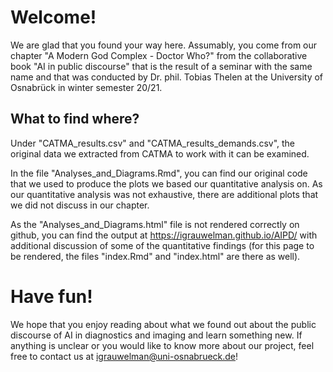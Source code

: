 # Welcome!

We are glad that you found your way here. Assumably, you come from our chapter "A Modern God Complex - Doctor Who?" from the collaborative book "AI in public discourse" that is
the result of a seminar with the same name and that was conducted by Dr. phil. Tobias Thelen at the University of Osnabrück in winter semester 20/21.

## What to find where?
Under "CATMA_results.csv" and "CATMA_results_demands.csv", the original data we extracted from CATMA to work with it can be examined.

In the file "Analyses_and_Diagrams.Rmd", you can find our original code that we used to produce the plots we based our quantitative analysis on. As our quantitative analysis was
not exhaustive, there are additional plots that we did not discuss in our chapter. 

As the "Analyses_and_Diagrams.html" file is not rendered correctly on github, you can find the output at https://igrauwelman.github.io/AIPD/ with additional discussion of some of the quantitative findings (for this page to be rendered, the files "index.Rmd" and "index.html" are there as well).

# Have fun!
We hope that you enjoy reading about what we found out about the public discourse of AI in diagnostics and imaging and learn something new. If anything is unclear or you would like to know more about our project, feel free to contact us at igrauwelman@uni-osnabrueck.de!
